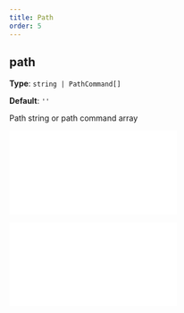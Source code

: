 ```yaml
---
title: Path
order: 5
---
```


## path

**Type**: `string | PathCommand[]`

**Default**: `''`

Path string or path command array

<embed src="../../common/Marker.en.md"></embed>

<embed src="../../common/BaseStyleProps.en.md"></embed>
